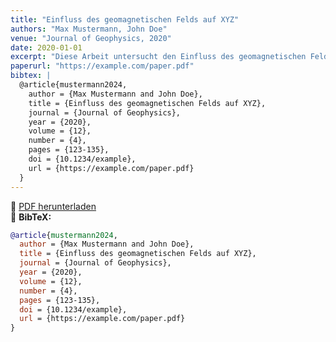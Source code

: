 ```yaml
---
title: "Einfluss des geomagnetischen Felds auf XYZ"
authors: "Max Mustermann, John Doe"
venue: "Journal of Geophysics, 2020"
date: 2020-01-01
excerpt: "Diese Arbeit untersucht den Einfluss des geomagnetischen Felds auf XYZ."
paperurl: "https://example.com/paper.pdf"
bibtex: |
  @article{mustermann2024,
    author = {Max Mustermann and John Doe},
    title = {Einfluss des geomagnetischen Felds auf XYZ},
    journal = {Journal of Geophysics},
    year = {2020},
    volume = {12},
    number = {4},
    pages = {123-135},
    doi = {10.1234/example},
    url = {https://example.com/paper.pdf}
  }
---
```


📄 [PDF herunterladen](https://example.com/paper.pdf)  
📜 **BibTeX:**
```bibtex
@article{mustermann2024,
  author = {Max Mustermann and John Doe},
  title = {Einfluss des geomagnetischen Felds auf XYZ},
  journal = {Journal of Geophysics},
  year = {2020},
  volume = {12},
  number = {4},
  pages = {123-135},
  doi = {10.1234/example},
  url = {https://example.com/paper.pdf}
}
```